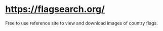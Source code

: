 # https://flagsearch.org/

Free to use reference site to view and download images of country flags.
